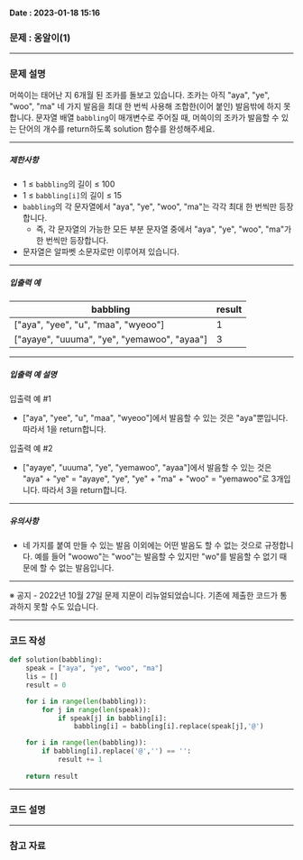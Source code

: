 #### Date : 2023-01-18  15:16

### 문제 : 옹알이(1)
---
### 문제 설명

머쓱이는 태어난 지 6개월 된 조카를 돌보고 있습니다. 조카는 아직 "aya", "ye", "woo", "ma" 네 가지 발음을 최대 한 번씩 사용해 조합한(이어 붙인) 발음밖에 하지 못합니다. 문자열 배열 `babbling`이 매개변수로 주어질 때, 머쓱이의 조카가 발음할 수 있는 단어의 개수를 return하도록 solution 함수를 완성해주세요.

___

##### 제한사항

-   1 ≤ `babbling`의 길이 ≤ 100
-   1 ≤ `babbling[i]`의 길이 ≤ 15
-   `babbling`의 각 문자열에서 "aya", "ye", "woo", "ma"는 각각 최대 한 번씩만 등장합니다.
    -   즉, 각 문자열의 가능한 모든 부분 문자열 중에서 "aya", "ye", "woo", "ma"가 한 번씩만 등장합니다.
-   문자열은 알파벳 소문자로만 이루어져 있습니다.

___

##### 입출력 예

| babbling | result |
| --- | --- |
| \["aya", "yee", "u", "maa", "wyeoo"\] | 1 |
| \["ayaye", "uuuma", "ye", "yemawoo", "ayaa"\] | 3 |

___

##### 입출력 예 설명

입출력 예 #1

-   \["aya", "yee", "u", "maa", "wyeoo"\]에서 발음할 수 있는 것은 "aya"뿐입니다. 따라서 1을 return합니다.

입출력 예 #2

-   \["ayaye", "uuuma", "ye", "yemawoo", "ayaa"\]에서 발음할 수 있는 것은 "aya" + "ye" = "ayaye", "ye", "ye" + "ma" + "woo" = "yemawoo"로 3개입니다. 따라서 3을 return합니다.

___

##### 유의사항

-   네 가지를 붙여 만들 수 있는 발음 이외에는 어떤 발음도 할 수 없는 것으로 규정합니다. 예를 들어 "woowo"는 "woo"는 발음할 수 있지만 "wo"를 발음할 수 없기 때문에 할 수 없는 발음입니다.

___

※ 공지 - 2022년 10월 27일 문제 지문이 리뉴얼되었습니다. 기존에 제출한 코드가 통과하지 못할 수도 있습니다.

---
### 코드 작성

```python
def solution(babbling):
    speak = ["aya", "ye", "woo", "ma"]
    lis = []
    result = 0

    for i in range(len(babbling)):
        for j in range(len(speak)):
            if speak[j] in babbling[i]:
                babbling[i] = babbling[i].replace(speak[j],'@')

    for i in range(len(babbling)):
        if babbling[i].replace('@','') == '':
            result += 1
    
    return result
```

---
### 코드 설명
---
### 참고 자료

